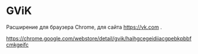 GViK
====

Расширение для браузера Chrome, для сайта https://vk.com .

https://chrome.google.com/webstore/detail/gvik/haihgcegeidiiacgpebkpbbfcmkgeifc
